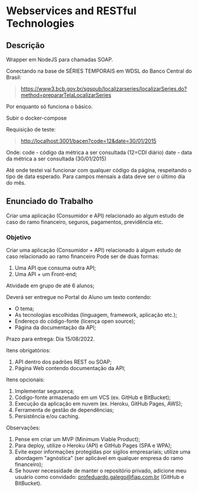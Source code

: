 # Webservices and RESTful Technologies

## Descrição

Wrapper em NodeJS para chamadas SOAP.

Conectando na base de SÉRIES TEMPORAIS em WDSL do Banco Central do Brasil:

> <https://www3.bcb.gov.br/sgspub/localizarseries/localizarSeries.do?method=prepararTelaLocalizarSeries>

Por enquanto só funciona o básico.

Subir o docker-compose

Requisição de teste:

> <http://localhost:3001/bacen?code=12&date=30/01/2015>

Onde:
    code - código da métrica a ser consultada (12=CDI diário)
    date - data da métrica a ser consultada (30/01/2015)

Até onde testei vai funcionar com qualquer código da página, respeitando o tipo de data esperado. Para campos mensais a data deve ser o último dia do mês.

## Enunciado do Trabalho

Criar uma aplicação (Consumidor e API) relacionado ao algum estudo de caso do ramo financeiro, seguros, pagamentos, previdência etc.

### Objetivo

Criar uma aplicação (Consumidor + API) relacionado à algum estudo de caso relacionado ao ramo financeiro
Pode ser de duas formas:

1. Uma API que consuma outra API;
2. Uma API + um Front-end;

Atividade em grupo de até 6 alunos;

Deverá ser entregue no Portal do Aluno um texto contendo:

- O tema;
- As tecnologias escolhidas (linguagem, framework, aplicação etc.);
- Endereço do código-fonte (licença open source);
- Página da documentação da API;

Prazo para entrega: Dia 15/08/2022.

Itens obrigatórios:

1. API dentro dos padrões REST ou SOAP;
2. Página Web contendo documentação da API;

Itens opcionais:

1. Implementar segurança;
2. Código-fonte armazenado em um VCS (ex. GitHub e BitBucket);
3. Execução da aplicação em nuvem (ex. Heroku, GitHub Pages, AWS);
4. Ferramenta de gestão de dependências;
5. Persistência e/ou caching.

Observações:

1. Pense em criar um MVP (Minimum Viable Product);
2. Para deploy, utilize o Heroku (API) e GitHub Pages (SPA e WPA);
3. Evite expor informações protegidas por sigilos empresariais; utilize uma abordagem "agnóstica" (ser aplicável em qualquer empresa do ramo financeiro);
4. Se houver necessidade de manter o repositório privado, adicione meu usuário como convidado:
profeduardo.galego@fiap.com.br (GitHub e BitBucket).